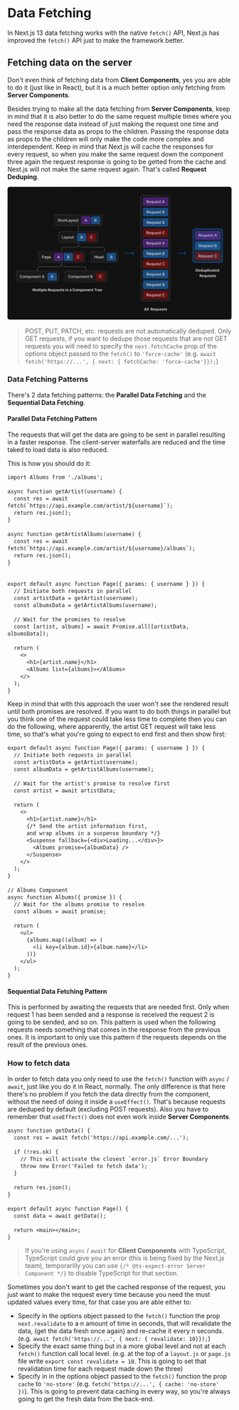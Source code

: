 # Data Fetching

In Next.js 13 data fetching works with the native `fetch()` API, Next.js has improved the `fetch()` API just to make the framework better. 

## Fetching data on the server

Don't even think of fetching data from **Client Components**, yes you are able to do it (just like in React), but it is a much better option only fetching from **Server Components**.  

Besides trying to make all the data fetching from **Server Components**, keep in mind that it is also better to do the same request multiple times where you need the response data instead of just making the request one time and pass the response data as props to the children. Passing the response data as props to the children will only make the code more complex and interdependent. Keep in mind that Next.js will cache the responses for every request, so when you make the same request down the component three again the request response is going to be getted from the cache and Next.js will not make the same request again. That's called **Request Deduping**.

![Visual example of how request de3duping works](./assets/deduplicatedFetchRequestsForExample.webp)

> POST, PUT, PATCH, etc. requests are not automatically deduped. Only GET requests, if you want to dedupe those requests that are not GET requests you will need to specify the `next.fetchCache` prop of the options object passed to the `fetch()` to `'force-cache'`
> (e.g.  `await fetch('https://...', { next: { fetchCache: 'force-cache'}});`)

### Data Fetching Patterns

There's 2 data fetching patterns: the **Parallel Data Fetching** and the **Sequential Data Fetching**.

#### Parallel Data Fetching Pattern

The requests that will get the data are going to be sent in parallel resulting in a faster response. The client-server waterfalls are reduced and the time taked to load data is also reduced.

This is how you should do it:

```tsx
import Albums from './albums';

async function getArtist(username) {
  const res = await fetch(`https://api.example.com/artist/${username}`);
  return res.json();
}

async function getArtistAlbums(username) {
  const res = await fetch(`https://api.example.com/artist/${username}/albums`);
  return res.json();
}


export default async function Page({ params: { username } }) {
  // Initiate both requests in parallel
  const artistData = getArtist(username);
  const albumsData = getArtistAlbums(username);

  // Wait for the promises to resolve
  const [artist, albums] = await Promise.all([artistData, albumsData]);

  return (
    <>
      <h1>{artist.name}</h1>
      <Albums list={albums}></Albums>
    </>
  );
}
```

Keep in mind that with this approach the user won't see the rendered result until both promises are resolved. If you want to do both things in parallel but you think one of the request could take less time to complete then you can do the following, where apparently, the artist GET request will take less time, so that's what you're going to expect to end first and then show first:

```tsx
export default async function Page({ params: { username } }) {
  // Initiate both requests in parallel
  const artistData = getArtist(username);
  const albumData = getArtistAlbums(username);

  // Wait for the artist's promise to resolve first
  const artist = await artistData;

  return (
    <>
      <h1>{artist.name}</h1>
      {/* Send the artist information first,
      and wrap albums in a suspense boundary */}
      <Suspense fallback={<div>Loading...</div>}>
        <Albums promise={albumData} />
      </Suspense>
    </>
  );
}

// Albums Component
async function Albums({ promise }) {
  // Wait for the albums promise to resolve
  const albums = await promise;

  return (
    <ul>
      {albums.map((album) => (
        <li key={album.id}>{album.name}</li>
      ))}
    </ul>
  );
}
```

#### Sequential Data Fetching Pattern

This is performed by awaiting the requests that are needed first. Only when request 1 has been sended and a response is received the request 2 is going to be sended, and so on. This pattern is used when the following requests needs something that comes in the response from the previous ones. It is important to only use this pattern if the requests depends on the result of the previous ones.

### How to fetch data

In order to fetch data you only need to use the `fetch()` function with `async` / `await`, just like you do it in React, normally. The only difference is that here there's no problem if you fetch the data directly from the component, without the need of doing it inside a `useEffect()`. That's because requests are deduped by default (excluding POST requests). Also you have to remember that `useEffect()` does not even work inside **Server Components**.

```tsx
async function getData() {
  const res = await fetch('https://api.example.com/...');

  if (!res.ok) {
    // This will activate the closest `error.js` Error Boundary
    throw new Error('Failed to fetch data');
  }

  return res.json();
}

export default async function Page() {
  const data = await getData();

  return <main></main>;
}
```

> If you're using `async` / `await` for **Client Components** with TypeScript, TypeScript could give you an error (this is being fixed by the Next.js team), temporarilly you can use `{/* @ts-expect-error Server Component */}` to disable TypeScript for that section.

Sometimes you don't want to get the cached response of the request, you just want to make the request every time because you need the must updated values every time, for that case you are able either to:
- Specify in the options object passed to the `fetch()` function the prop `next.revalidate` to a n amount of time in seconds, that will revalidate the data, (get the data fresh once again) and re-cache it every n seconds. (e.g. `await fetch('https://...', { next: { revalidate: 10}});`)
- Specify the exact same thing but in a more global level and not at each `fetch()` function call local level. (e.g. at the top of a `layout.js` or `page.js` file write `export const revalidate = 10`. This is going to set that revalidation time for each request made down the three)
- Specify in in the options object passed to the `fetch()` function the prop `cache` to `'no-store'` (e.g. `fetch('https://...', { cache: 'no-store' })`). This is going to prevent data caching in every way, so you're always going to get the fresh data from the back-end.